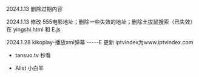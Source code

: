2024.1.13
删除过期内容

2024.1.13
修改 555电影地址；删除一些失效的地址；删除土拔鼠搜索（已失效）  在 yingshi.html 和 E.js

2024.1.28
kikoplay-播放xml弹幕 -----E
更新 iptvindex为www.iptvindex.com
- tansuo.tv 秒看
+ Alist 小白羊

